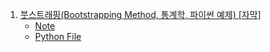 1. [붓스트래핑(Bootstrapping Method, 통계학, 파이썬 예제) [자막]](https://youtu.be/d4WeR7CtkgY)
    - [Note](./Note/Bootstrapping_Method.md)
    - [Python File](./Python_File/Bootstraping_Method.ipynb)